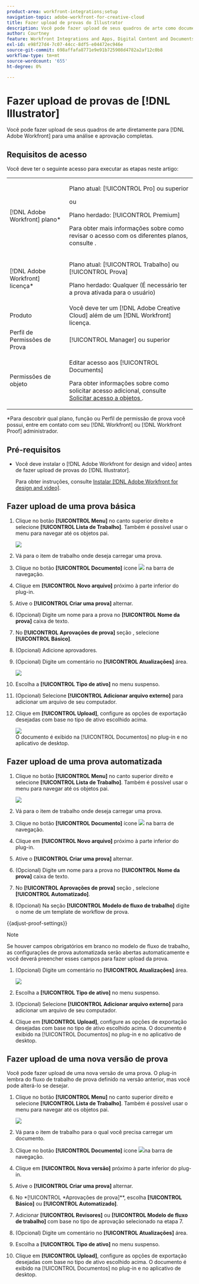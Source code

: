 ```yaml
---
product-area: workfront-integrations;setup
navigation-topic: adobe-workfront-for-creative-cloud
title: Fazer upload de provas do Illustrator
description: Você pode fazer upload de seus quadros de arte como documentos para uma revisão e aprovação rápidas ou simplesmente armazenar no Adobe Workfront.
author: Courtney
feature: Workfront Integrations and Apps, Digital Content and Documents
exl-id: e98f27d4-7c07-44cc-8df5-e04472ec946e
source-git-commit: 698affafa8771e9e91b725908d4782a2af12c0b8
workflow-type: tm+mt
source-wordcount: '655'
ht-degree: 0%

---
```


# Fazer upload de provas de [!DNL Illustrator]

Você pode fazer upload de seus quadros de arte diretamente para [!DNL Adobe Workfront] para uma análise e aprovação completas.

## Requisitos de acesso

Você deve ter o seguinte acesso para executar as etapas neste artigo:

<table style="table-layout:auto"> 
 <col> 
 <col> 
 <tbody> 
 <tr> 
   <td role="rowheader">[!DNL Adobe Workfront] plano*</td> 
   <td> <p>Plano atual: [!UICONTROL Pro] ou superior</p> <p>ou</p> <p>Plano herdado: [!UICONTROL Premium]</p> <p>Para obter mais informações sobre como revisar o acesso com os diferentes planos, consulte .</p> </td> 
  </tr> 
  <tr> 
   <td role="rowheader">[!DNL Adobe Workfront] licença*</td> 
   <td> <p>Plano atual: [!UICONTROL Trabalho] ou [!UICONTROL Prova]</p> <p>Plano herdado: Qualquer (É necessário ter a prova ativada para o usuário)</p> </td> 
  </tr> 
  <tr> 
   <td role="rowheader">Produto</td> 
   <td>Você deve ter um [!DNL Adobe Creative Cloud] além de um [!DNL Workfront] licença.</td> 
  </tr> 
  <tr> 
   <td role="rowheader">Perfil de Permissões de Prova </td> 
   <td>[!UICONTROL Manager] ou superior</td> 
  </tr> 
  <tr> 
   <td role="rowheader">Permissões de objeto</td> 
   <td> <p>Editar acesso aos [!UICONTROL Documents]</p> <p>Para obter informações sobre como solicitar acesso adicional, consulte <a href="../../workfront-basics/grant-and-request-access-to-objects/request-access.md" class="MCXref xref">Solicitar acesso a objetos </a>.</p> </td> 
  </tr> 
 </tbody> 
</table>

&#42;Para descobrir qual plano, função ou Perfil de permissão de prova você possui, entre em contato com seu [!DNL Workfront] ou [!DNL Workfront Proof] administrador.

## Pré-requisitos

* Você deve instalar o [!DNL Adobe Workfront for design and video] antes de fazer upload de provas do [!DNL Illustrator].

   Para obter instruções, consulte [Instalar [!DNL Adobe Workfront for design and video]](/help/quicksilver/workfront-integrations-and-apps/adobe-workfront-for-creative-cloud/wf-install-cc.md).

## Fazer upload de uma prova básica

1. Clique no botão **[!UICONTROL Menu]** no canto superior direito e selecione **[!UICONTROL Lista de Trabalho]**. Também é possível usar o menu para navegar até os objetos pai.

   ![](assets/go-back-to-work-list-350x314.png)

1. Vá para o item de trabalho onde deseja carregar uma prova.
1. Clique no botão **[!UICONTROL Documento]** ícone ![](assets/documents.png) na barra de navegação.
1. Clique em **[!UICONTROL Novo arquivo]** próximo à parte inferior do plug-in.
1. Ative o **[!UICONTROL Criar uma prova]** alternar.
1. (Opcional) Digite um nome para a prova no **[!UICONTROL Nome da prova]** caixa de texto.
1. No **[!UICONTROL Aprovações de prova]** seção , selecione **[!UICONTROL Básico]**.
1. (Opcional) Adicione aprovadores.
1. (Opcional) Digite um comentário no **[!UICONTROL Atualizações]** área.

   ![](assets/add-comment.png)

1. Escolha a **[!UICONTROL Tipo de ativo]** no menu suspenso.

1. (Opcional) Selecione **[!UICONTROL Adicionar arquivo externo]** para adicionar um arquivo de seu computador.
1. Clique em **[!UICONTROL Upload]**, configure as opções de exportação desejadas com base no tipo de ativo escolhido acima.

   ![](assets/plugin-files-350x307.png)\
   O documento é exibido na [!UICONTROL Documentos] no plug-in e no aplicativo de desktop.


## Fazer upload de uma prova automatizada

1. Clique no botão **[!UICONTROL Menu]** no canto superior direito e selecione **[!UICONTROL Lista de Trabalho]**. Também é possível usar o menu para navegar até os objetos pai.

   ![](assets/go-back-to-work-list-350x314.png)

1. Vá para o item de trabalho onde deseja carregar uma prova.
1. Clique no botão **[!UICONTROL Documento]** ícone ![](assets/documents.png) na barra de navegação.

1. Clique em **[!UICONTROL Novo arquivo]** próximo à parte inferior do plug-in.
1. Ative o **[!UICONTROL Criar uma prova]** alternar.
1. (Opcional) Digite um nome para a prova no **[!UICONTROL Nome da prova]** caixa de texto.
1. No **[!UICONTROL Aprovações de prova]** seção , selecione **[!UICONTROL Automatizado]**.
1. (Opcional) Na seção **[!UICONTROL Modelo de fluxo de trabalho]** digite o nome de um template de workflow de prova.

{{adjust-proof-settings}}

>[!NOTE]
>
> Se houver campos obrigatórios em branco no modelo de fluxo de trabalho, as configurações de prova automatizada serão abertas automaticamente e você deverá preencher esses campos para fazer upload da prova.


1. (Opcional) Digite um comentário no **[!UICONTROL Atualizações]** área.

   ![](assets/add-comment-automated-approval.png)

1. Escolha a **[!UICONTROL Tipo de ativo]** no menu suspenso.
1. (Opcional) Selecione **[!UICONTROL Adicionar arquivo externo]** para adicionar um arquivo de seu computador.
1. Clique em **[!UICONTROL Upload]**, configure as opções de exportação desejadas com base no tipo de ativo escolhido acima.
O documento é exibido na [!UICONTROL Documentos] no plug-in e no aplicativo de desktop.

## Fazer upload de uma nova versão de prova

Você pode fazer upload de uma nova versão de uma prova. O plug-in lembra do fluxo de trabalho de prova definido na versão anterior, mas você pode alterá-lo se desejar.

1. Clique no botão **[!UICONTROL Menu]** no canto superior direito e selecione **[!UICONTROL Lista de Trabalho]**. Também é possível usar o menu para navegar até os objetos pai.

   ![](assets/go-back-to-work-list-350x314.png)

1. Vá para o item de trabalho para o qual você precisa carregar um documento.
1. Clique no botão **[!UICONTROL Documento]** ícone ![](assets/documents.png)na barra de navegação.

1. Clique em **[!UICONTROL Nova versão]** próximo à parte inferior do plug-in.
1. Ative o **[!UICONTROL Criar uma prova]** alternar.

1. No *[!UICONTROL *Aprovações de prova]**, escolha **[!UICONTROL Básico]** ou **[!UICONTROL Automatizado]**.

1. Adicionar **[!UICONTROL Revisores]** ou **[!UICONTROL Modelo de fluxo de trabalho]** com base no tipo de aprovação selecionado na etapa 7.

1. (Opcional) Digite um comentário no **[!UICONTROL Atualizações]** área.
1. Escolha a **[!UICONTROL Tipo de ativo]** no menu suspenso.
1. Clique em **[!UICONTROL Upload]**, configure as opções de exportação desejadas com base no tipo de ativo escolhido acima.
O documento é exibido na [!UICONTROL Documentos] no plug-in e no aplicativo de desktop.
